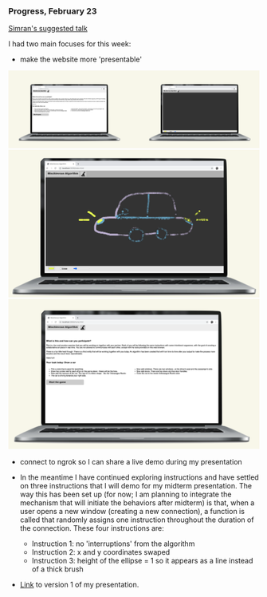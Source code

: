 ### Progress, February 23


[Simran's suggested talk](https://vimeo.com/110607681)


I had two main focuses for this week:
- make the website more 'presentable'

![both screens](/media/both-screens.png)
![canvas](/media/car-canvas.png)
![instructions](/media/car-instructions.png)

- connect to ngrok so I can share a live demo during my presentation


- In the meantime I have continued exploring instructions and have settled on three instructions that I will demo for my midterm presentation. The way this has been set up (for now; I am planning to integrate the mechanism that will initiate the behaviors after midterm) is that, when a user opens a new window (creating a new connection), a function is called that randomly assigns one instruction throughout the duration of the connection. These four instructions are:
  - Instruction 1: no 'interruptions' from the algorithm
  - Instruction 2: x and y coordinates swaped
  - Instruction 3: height of the ellipse = 1 so it appears as a line instead of a thick brush

- [Link](https://drive.google.com/file/d/13XnPaBymQs86RYKgt7d_oWtucJH_aW7n/view?usp=sharing) to version 1 of my presentation.
